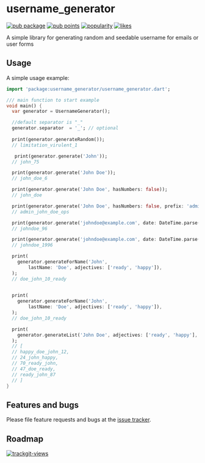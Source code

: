 # username_generator

 [![pub package](https://img.shields.io/pub/v/username_generator.svg)](https://pub.dev/packages/username_generator) [![pub points](https://badges.bar/username_generator/pub%20points)](https://pub.dev/packages/username_generator/score)  [![popularity](https://badges.bar/username_generator/popularity)](https://pub.dev/packages/username_generator/score) [![likes](https://badges.bar/username_generator/likes)](https://pub.dev/packages/username_generator/score)

A simple library for generating random and seedable username for emails or user forms


## Usage

A simple usage example:
```dart
import 'package:username_generator/username_generator.dart';

/// main function to start example
void main() {
  var generator = UsernameGenerator();

  //default separator is "_" 
  generator.separator  = '_'; // optional
 
  print(generator.generateRandom());
  // limitation_virulent_1

   print(generator.generate('John'));
  // john_75

  print(generator.generate('John Doe'));
  // john_doe_6

  print(generator.generate('John Doe', hasNumbers: false));
  // john_doe

  print(generator.generate('John Doe', hasNumbers: false, prefix: 'admin', suffix: 'ops'));
  // admin_john_doe_ops

  print(generator.generate('johndoe@example.com', date: DateTime.parse('1996-01-15')));
  // johndoe_96

  print(generator.generate('johndoe@example.com', date: DateTime.parse('1996-01-15'), shortYear:false));
  // johndoe_1996

  print(
    generator.generateForName('John',
        lastName: 'Doe', adjectives: ['ready', 'happy']),
  );
  // doe_john_10_ready

  
  print(
    generator.generateForName('John',
        lastName: 'Doe', adjectives: ['ready', 'happy']),
  );
  // doe_john_10_ready

  print(
    generator.generateList('John Doe', adjectives: ['ready', 'happy'], length: 5),
  );
  // [
  // happy_doe_john_12,
  // 24_john_happy,
  // 70_ready_john,
  // 47_doe_ready,
  // ready_john_87
  // ]
}

```
## Features and bugs

Please file feature requests and bugs at the [issue tracker][tracker].

[tracker]: https://github.com/prikeshsavla/username_generator.dart/issues


## Roadmap   

<a href="https://trackgit.com">
<img src="https://us-central1-trackgit-analytics.cloudfunctions.net/token/ping/kktasp39dxk2efhp04sk" alt="trackgit-views" />
</a>
